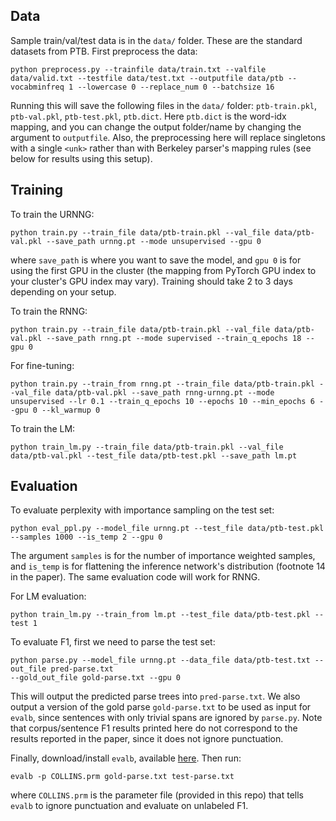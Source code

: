 ## Data  
Sample train/val/test data is in the `data/` folder. These are the standard datasets from PTB.
First preprocess the data:
```
python preprocess.py --trainfile data/train.txt --valfile data/valid.txt --testfile data/test.txt --outputfile data/ptb --vocabminfreq 1 --lowercase 0 --replace_num 0 --batchsize 16
```
Running this will save the following files in the `data/` folder: `ptb-train.pkl`, `ptb-val.pkl`,
`ptb-test.pkl`, `ptb.dict`. Here `ptb.dict` is the word-idx mapping, and you can change the
output folder/name by changing the argument to `outputfile`. Also, the preprocessing here
will replace singletons with a single `<unk>` rather than with Berkeley parser's mapping rules
(see below for results using this setup).

## Training
To train the URNNG:
```
python train.py --train_file data/ptb-train.pkl --val_file data/ptb-val.pkl --save_path urnng.pt --mode unsupervised --gpu 0
```
where `save_path` is where you want to save the model, and `gpu 0` is for using the first GPU
in the cluster (the mapping from PyTorch GPU index to your cluster's GPU index may vary).
Training should take 2 to 3 days depending on your setup.

To train the RNNG:
```
python train.py --train_file data/ptb-train.pkl --val_file data/ptb-val.pkl --save_path rnng.pt --mode supervised --train_q_epochs 18 --gpu 0 
```

For fine-tuning:
```
python train.py --train_from rnng.pt --train_file data/ptb-train.pkl --val_file data/ptb-val.pkl --save_path rnng-urnng.pt --mode unsupervised --lr 0.1 --train_q_epochs 10 --epochs 10 --min_epochs 6 --gpu 0 --kl_warmup 0
```

To train the LM:
```
python train_lm.py --train_file data/ptb-train.pkl --val_file data/ptb-val.pkl --test_file data/ptb-test.pkl --save_path lm.pt 
```

## Evaluation
To evaluate perplexity with importance sampling on the test set:
```
python eval_ppl.py --model_file urnng.pt --test_file data/ptb-test.pkl --samples 1000 --is_temp 2 --gpu 0
```
The argument `samples` is for the number of importance weighted samples, and `is_temp` is for
flattening the inference network's distribution (footnote 14 in the paper).
The same evaluation code will work for RNNG. 

For LM evaluation:
```
python train_lm.py --train_from lm.pt --test_file data/ptb-test.pkl --test 1
```

To evaluate F1, first we need to parse the test set:
```
python parse.py --model_file urnng.pt --data_file data/ptb-test.txt --out_file pred-parse.txt 
--gold_out_file gold-parse.txt --gpu 0
```
This will output the predicted parse trees into `pred-parse.txt`. We also output a version
of the gold parse `gold-parse.txt` to be used as input for `evalb`, since sentences with only trivial spans are ignored by `parse.py`. Note that corpus/sentence F1 results printed here do not correspond to the results reported in the paper, since it does not ignore punctuation. 

Finally, download/install `evalb`, available [here](https://nlp.cs.nyu.edu/evalb).
Then run:
```
evalb -p COLLINS.prm gold-parse.txt test-parse.txt
```
where `COLLINS.prm` is the parameter file (provided in this repo) that tells `evalb` to ignore
punctuation and evaluate on unlabeled F1.
